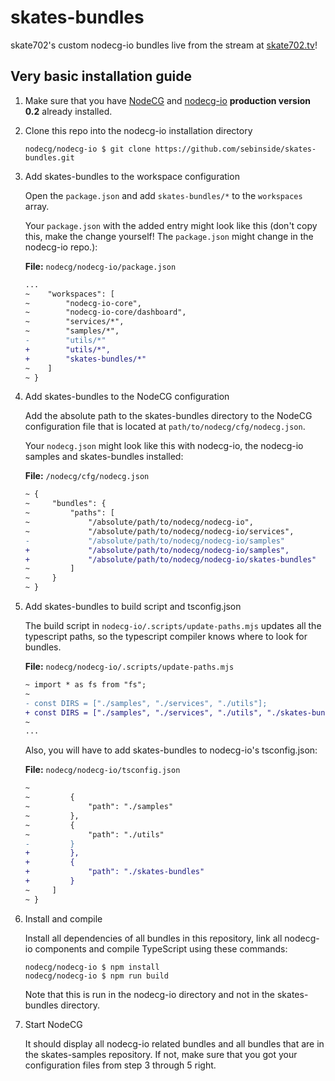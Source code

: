 # skates-bundles

skate702's custom nodecg-io bundles live from the stream at [skate702.tv](https://skate702.tv)!

## Very basic installation guide

1. Make sure that you have [NodeCG](https://nodecg.dev) and [nodecg-io](https://nodecg.io) **production version 0.2** already installed.

2. Clone this repo into the nodecg-io installation directory

    ```shell
    nodecg/nodecg-io $ git clone https://github.com/sebinside/skates-bundles.git
    ```

3. Add skates-bundles to the workspace configuration

    Open the `package.json` and add `skates-bundles/*` to the `workspaces` array.

    Your `package.json` with the added entry might look like this (don't copy this, make the change yourself! The `package.json` might change in the nodecg-io repo.):

    **File:** `nodecg/nodecg-io/package.json`

    ```diff { .language-json}
    ...
    ~    "workspaces": [
    ~        "nodecg-io-core",
    ~        "nodecg-io-core/dashboard",
    ~        "services/*",
    ~        "samples/*",
    -        "utils/*"
    +        "utils/*",
    +        "skates-bundles/*"
    ~    ]
    ~ }
    ```

4. Add skates-bundles to the NodeCG configuration

    Add the absolute path to the skates-bundles directory to the NodeCG configuration file that is located at `path/to/nodecg/cfg/nodecg.json`.

    Your `nodecg.json` might look like this with nodecg-io, the nodecg-io samples and skates-bundles installed:

    **File:** `/nodecg/cfg/nodecg.json`

    ```diff
    ~ {
    ~     "bundles": {
    ~         "paths": [
    ~             "/absolute/path/to/nodecg/nodecg-io",
    ~             "/absolute/path/to/nodecg/nodecg-io/services",
    -             "/absolute/path/to/nodecg/nodecg-io/samples"
    +             "/absolute/path/to/nodecg/nodecg-io/samples",
    +             "/absolute/path/to/nodecg/nodecg-io/skates-bundles"
    ~         ]
    ~     }
    ~ }
    ```

5. Add skates-bundles to build script and tsconfig.json

    The build script in `nodecg-io/.scripts/update-paths.mjs` updates all the typescript paths, so the typescript compiler knows where to look for bundles.

    **File:** `nodecg/nodecg-io/.scripts/update-paths.mjs`

    ```diff
    ~ import * as fs from "fs";
    ~
    - const DIRS = ["./samples", "./services", "./utils"];
    + const DIRS = ["./samples", "./services", "./utils", "./skates-bundles"];
    ~
    ...
    ```

    Also, you will have to add skates-bundles to nodecg-io's tsconfig.json:

    **File:** `nodecg/nodecg-io/tsconfig.json`

    ```diff
    ~
    ~         {
    ~             "path": "./samples"
    ~         },
    ~         {
    ~             "path": "./utils"
    -         }
    +         },
    +         {
    +             "path": "./skates-bundles"
    +         }
    ~     ]
    ~ }
    ```

6. Install and compile

    Install all dependencies of all bundles in this repository, link all nodecg-io components and compile TypeScript using these commands:

    ```shell
    nodecg/nodecg-io $ npm install
    nodecg/nodecg-io $ npm run build
    ```

    Note that this is run in the nodecg-io directory and not in the skates-bundles directory.

7. Start NodeCG

    It should display all nodecg-io related bundles and all bundles that are in the skates-samples repository. If not, make sure that you got your configuration files from step 3 through 5 right.
